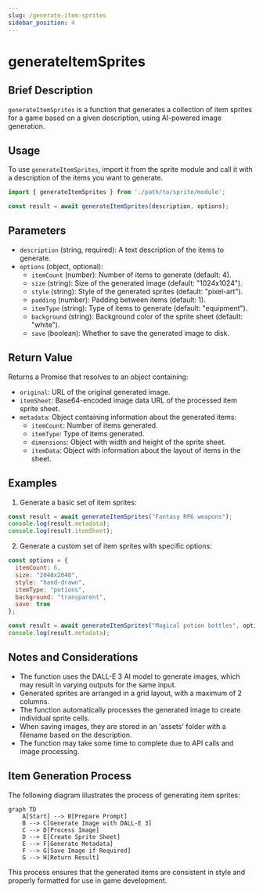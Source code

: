 ```yaml
---
slug: /generate-item-sprites
sidebar_position: 4
---
```


# generateItemSprites

## Brief Description

`generateItemSprites` is a function that generates a collection of item sprites for a game based on a given description, using AI-powered image generation.

## Usage

To use `generateItemSprites`, import it from the sprite module and call it with a description of the items you want to generate.

```javascript
import { generateItemSprites } from './path/to/sprite/module';

const result = await generateItemSprites(description, options);
```

## Parameters

- `description` (string, required): A text description of the items to generate.
- `options` (object, optional):
  - `itemCount` (number): Number of items to generate (default: 4).
  - `size` (string): Size of the generated image (default: "1024x1024").
  - `style` (string): Style of the generated sprites (default: "pixel-art").
  - `padding` (number): Padding between items (default: 1).
  - `itemType` (string): Type of items to generate (default: "equipment").
  - `background` (string): Background color of the sprite sheet (default: "white").
  - `save` (boolean): Whether to save the generated image to disk.

## Return Value

Returns a Promise that resolves to an object containing:

- `original`: URL of the original generated image.
- `itemSheet`: Base64-encoded image data URL of the processed item sprite sheet.
- `metadata`: Object containing information about the generated items:
  - `itemCount`: Number of items generated.
  - `itemType`: Type of items generated.
  - `dimensions`: Object with width and height of the sprite sheet.
  - `itemData`: Object with information about the layout of items in the sheet.

## Examples

1. Generate a basic set of item sprites:

```javascript
const result = await generateItemSprites("Fantasy RPG weapons");
console.log(result.metadata);
console.log(result.itemSheet);
```

2. Generate a custom set of item sprites with specific options:

```javascript
const options = {
  itemCount: 6,
  size: "2048x2048",
  style: "hand-drawn",
  itemType: "potions",
  background: "transparent",
  save: true
};

const result = await generateItemSprites("Magical potion bottles", options);
console.log(result.metadata);
```

## Notes and Considerations

- The function uses the DALL-E 3 AI model to generate images, which may result in varying outputs for the same input.
- Generated sprites are arranged in a grid layout, with a maximum of 2 columns.
- The function automatically processes the generated image to create individual sprite cells.
- When saving images, they are stored in an 'assets' folder with a filename based on the description.
- The function may take some time to complete due to API calls and image processing.

## Item Generation Process

The following diagram illustrates the process of generating item sprites:

```mermaid
graph TD
    A[Start] --> B[Prepare Prompt]
    B --> C[Generate Image with DALL-E 3]
    C --> D[Process Image]
    D --> E[Create Sprite Sheet]
    E --> F[Generate Metadata]
    F --> G[Save Image if Required]
    G --> H[Return Result]
```

This process ensures that the generated items are consistent in style and properly formatted for use in game development.